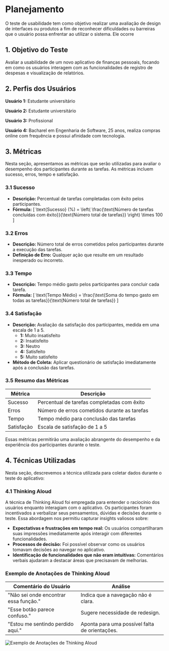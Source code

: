 # Planejamento

 O teste de usabilidade tem como objetivo realizar uma avaliação de design de interfaces ou produtos a fim de reconhecer dificuldades ou barreiras que o usuário possa enfrentar ao utilizar o sistema. Ele ocorre

## 1. Objetivo do Teste

  Avaliar a usabilidade de um novo aplicativo de finanças pessoais, focando em como os usuários interagem com as funcionalidades de registro de despesas e visualização de relatórios.

## 2. Perfis dos Usuários

  **Usuário 1:** Estudante universitário
  
  **Usuário 2:** Estudante universitário
  
  **Usuário 3:** Profissional
  
  **Usuário 4:** Bacharel em Engenharia de Software, 25 anos, realiza compras online com frequência e possui afinidade com tecnologia.

## 3. Métricas

Nesta seção, apresentamos as métricas que serão utilizadas para avaliar o desempenho dos participantes durante as tarefas. As métricas incluem sucesso, erros, tempo e satisfação.

### 3.1 Sucesso
- **Descrição:** Percentual de tarefas completadas com êxito pelos participantes.
- **Fórmula:** 
  \[
  \text{Sucesso} (\%) = \left( \frac{\text{Número de tarefas concluídas com êxito}}{\text{Número total de tarefas}} \right) \times 100
  \]

### 3.2 Erros
- **Descrição:** Número total de erros cometidos pelos participantes durante a execução das tarefas.
- **Definição de Erro:** Qualquer ação que resulte em um resultado inesperado ou incorreto.

### 3.3 Tempo
- **Descrição:** Tempo médio gasto pelos participantes para concluir cada tarefa.
- **Fórmula:** 
  \[
  \text{Tempo Médio} = \frac{\text{Soma do tempo gasto em todas as tarefas}}{\text{Número total de tarefas}}
  \]

### 3.4 Satisfação
- **Descrição:** Avaliação da satisfação dos participantes, medida em uma escala de 1 a 5.
  - **1:** Muito insatisfeito
  - **2:** Insatisfeito
  - **3:** Neutro
  - **4:** Satisfeito
  - **5:** Muito satisfeito
- **Método de Coleta:** Aplicar questionário de satisfação imediatamente após a conclusão das tarefas.

### 3.5 Resumo das Métricas
| Métrica    | Descrição                                       |
|------------|-------------------------------------------------|
| Sucesso    | Percentual de tarefas completadas com êxito    |
| Erros      | Número de erros cometidos durante as tarefas    |
| Tempo      | Tempo médio para conclusão das tarefas          |
| Satisfação | Escala de satisfação de 1 a 5                   |

Essas métricas permitirão uma avaliação abrangente do desempenho e da experiência dos participantes durante o teste.

## 4. Técnicas Utilizadas

Nesta seção, descrevemos a técnica utilizada para coletar dados durante o teste do aplicativo:

### 4.1 Thinking Aloud

A técnica de Thinking Aloud foi empregada para entender o raciocínio dos usuários enquanto interagiam com o aplicativo. Os participantes foram incentivados a verbalizar seus pensamentos, dúvidas e decisões durante o teste. Essa abordagem nos permitiu capturar insights valiosos sobre:

- **Expectativas e frustrações em tempo real:** Os usuários compartilharam suas impressões imediatamente após interagir com diferentes funcionalidades.
- **Processos de decisão:** Foi possível observar como os usuários tomavam decisões ao navegar no aplicativo.
- **Identificação de funcionalidades que não eram intuitivas:** Comentários verbais ajudaram a destacar áreas que precisavam de melhorias.

### Exemplo de Anotações de Thinking Aloud

| Comentário do Usuário                   | Análise                                    |
|-----------------------------------------|-------------------------------------------|
| "Não sei onde encontrar essa função."  | Indica que a navegação não é clara.      |
| "Esse botão parece confuso."            | Sugere necessidade de redesign.           |
| "Estou me sentindo perdido aqui."      | Aponta para uma possível falta de orientações. |

![Exemplo de Anotações de Thinking Aloud](link-para-imagem-anotacoes-thinking-aloud.png)


  
  


